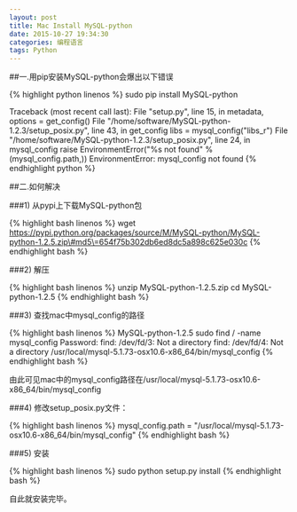 ```yaml
---
layout: post
title: Mac Install MySQL-python
date: 2015-10-27 19:34:30
categories: 编程语言
tags: Python
---
```

##一.用pip安装MySQL-python会爆出以下错误

{% highlight python linenos %}
sudo pip install MySQL-python

Traceback (most recent call last):
  File "setup.py", line 15, in <module>
    metadata, options = get_config()
  File "/home/software/MySQL-python-1.2.3/setup_posix.py", line 43, in get_config
    libs = mysql_config("libs_r")
  File "/home/software/MySQL-python-1.2.3/setup_posix.py", line 24, in mysql_config
    raise EnvironmentError("%s not found" % (mysql_config.path,))
EnvironmentError: mysql_config not found
{% endhighlight python %}

##二.如何解决

###1) 从pypi上下载MySQL-python包

{% highlight bash linenos %}
wget  https://pypi.python.org/packages/source/M/MySQL-python/MySQL-python-1.2.5.zip\#md5\=654f75b302db6ed8dc5a898c625e030c
{% endhighlight bash %}

###2) 解压

{% highlight bash linenos %}
unzip MySQL-python-1.2.5.zip
cd MySQL-python-1.2.5
{% endhighlight bash %}

###3) 查找mac中mysql_config的路径

{% highlight bash linenos %}
MySQL-python-1.2.5  sudo  find / -name mysql_config
Password:
find: /dev/fd/3: Not a directory
find: /dev/fd/4: Not a directory
/usr/local/mysql-5.1.73-osx10.6-x86_64/bin/mysql_config
{% endhighlight bash %}

由此可见mac中的mysql_config路径在/usr/local/mysql-5.1.73-osx10.6-x86_64/bin/mysql_config

###4) 修改setup_posix.py文件：

{% highlight bash linenos %}
mysql_config.path = "/usr/local/mysql-5.1.73-osx10.6-x86_64/bin/mysql_config"
{% endhighlight bash %}

###5) 安装

{% highlight bash linenos %}
sudo python setup.py install
{% endhighlight bash %}

自此就安装完毕。
